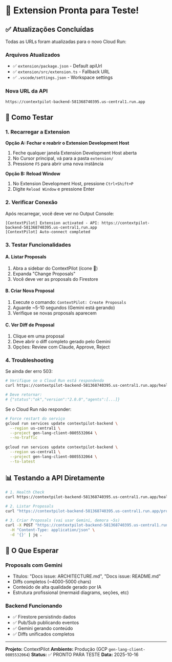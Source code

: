 # 🎯 Extension Pronta para Teste!

## ✅ Atualizações Concluídas

Todas as URLs foram atualizadas para o novo Cloud Run:

### Arquivos Atualizados
- ✅ `extension/package.json` - Default apiUrl
- ✅ `extension/src/extension.ts` - Fallback URL
- ✅ `.vscode/settings.json` - Workspace settings

### Nova URL da API
```
https://contextpilot-backend-581368740395.us-central1.run.app
```

## 🔧 Como Testar

### 1. Recarregar a Extension

**Opção A: Fechar e reabrir o Extension Development Host**
1. Feche qualquer janela Extension Development Host aberta
2. No Cursor principal, vá para a pasta `extension/`
3. Pressione `F5` para abrir uma nova instância

**Opção B: Reload Window**
1. No Extension Development Host, pressione `Ctrl+Shift+P`
2. Digite `Reload Window` e pressione Enter

### 2. Verificar Conexão

Após recarregar, você deve ver no Output Console:
```
[ContextPilot] Extension activated - API: https://contextpilot-backend-581368740395.us-central1.run.app
[ContextPilot] Auto-connect completed
```

### 3. Testar Funcionalidades

#### A. Listar Proposals
1. Abra a sidebar do ContextPilot (ícone 🚀)
2. Expanda "Change Proposals"
3. Você deve ver as proposals do Firestore

#### B. Criar Nova Proposal
1. Execute o comando: `ContextPilot: Create Proposals`
2. Aguarde ~5-10 segundos (Gemini está gerando)
3. Verifique se novas proposals aparecem

#### C. Ver Diff de Proposal
1. Clique em uma proposal
2. Deve abrir o diff completo gerado pelo Gemini
3. Opções: Review com Claude, Approve, Reject

### 4. Troubleshooting

Se ainda der erro 503:

```bash
# Verifique se o Cloud Run está respondendo
curl https://contextpilot-backend-581368740395.us-central1.run.app/health

# Deve retornar:
# {"status":"ok","version":"2.0.0","agents":[...]}
```

Se o Cloud Run não responder:
```bash
# Force restart do serviço
gcloud run services update contextpilot-backend \
  --region us-central1 \
  --project gen-lang-client-0805532064 \
  --no-traffic
  
gcloud run services update contextpilot-backend \
  --region us-central1 \
  --project gen-lang-client-0805532064 \
  --to-latest
```

## 📊 Testando a API Diretamente

```bash
# 1. Health Check
curl https://contextpilot-backend-581368740395.us-central1.run.app/health

# 2. Listar Proposals
curl "https://contextpilot-backend-581368740395.us-central1.run.app/proposals?workspace_id=contextpilot" | jq .

# 3. Criar Proposals (vai usar Gemini, demora ~5s)
curl -X POST "https://contextpilot-backend-581368740395.us-central1.run.app/proposals/create?workspace_id=contextpilot" \
  -H "Content-Type: application/json" \
  -d '{}' | jq .
```

## 🎉 O Que Esperar

### Proposals com Gemini
- Títulos: "Docs issue: ARCHITECTURE.md", "Docs issue: README.md"
- Diffs completos (~4000-5000 chars)
- Conteúdo de alta qualidade gerado por IA
- Estrutura profissional (mermaid diagrams, seções, etc)

### Backend Funcionando
- ✅ Firestore persistindo dados
- ✅ Pub/Sub publicando eventos
- ✅ Gemini gerando conteúdo
- ✅ Diffs unificados completos

---

**Projeto:** ContextPilot
**Ambiente:** Produção (GCP `gen-lang-client-0805532064`)
**Status:** ✅ PRONTO PARA TESTE
**Data:** 2025-10-16
